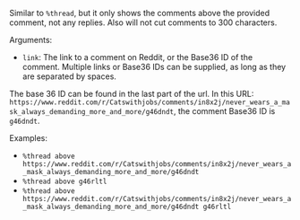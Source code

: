 Similar to `%thread`, but it only shows the comments above the provided comment, not any replies. Also will not cut comments to 300 characters.

Arguments:
* `link`: The link to a comment on Reddit, or the Base36 ID of the comment. Multiple links or Base36 IDs can be supplied, as long as they are separated by spaces.

The base 36 ID can be found in the last part of the url. In this URL: `https://www.reddit.com/r/Catswithjobs/comments/in8x2j/never_wears_a_mask_always_demanding_more_and_more/g46dndt`, the comment Base36 ID is `g46dndt`.

Examples:
* `%thread above https://www.reddit.com/r/Catswithjobs/comments/in8x2j/never_wears_a_mask_always_demanding_more_and_more/g46dndt`
* `%thread above g46rltl`
* `%thread above https://www.reddit.com/r/Catswithjobs/comments/in8x2j/never_wears_a_mask_always_demanding_more_and_more/g46dndt g46rltl`
